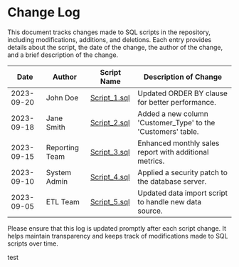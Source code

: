 # Change Log

This document tracks changes made to SQL scripts in the repository, including modifications, additions, and deletions. Each entry provides details about the script, the date of the change, the author of the change, and a brief description of the change.

| Date       | Author         | Script Name                         | Description of Change                                        |
|------------|----------------|-------------------------------------|--------------------------------------------------------------|
| 2023-09-20 | John Doe       | [Script_1.sql](link-to-script-1)    | Updated ORDER BY clause for better performance.              |
| 2023-09-18 | Jane Smith     | [Script_2.sql](link-to-script-2)    | Added a new column 'Customer_Type' to the 'Customers' table. |
| 2023-09-15 | Reporting Team | [Script_3.sql](link-to-script-3)    | Enhanced monthly sales report with additional metrics.       |
| 2023-09-10 | System Admin   | [Script_4.sql](link-to-script-4)    | Applied a security patch to the database server.             |
| 2023-09-05 | ETL Team       | [Script_5.sql](link-to-script-5)    | Updated data import script to handle new data source.        |

Please ensure that this log is updated promptly after each script change. It helps maintain transparency and keeps track of modifications made to SQL scripts over time.

test
